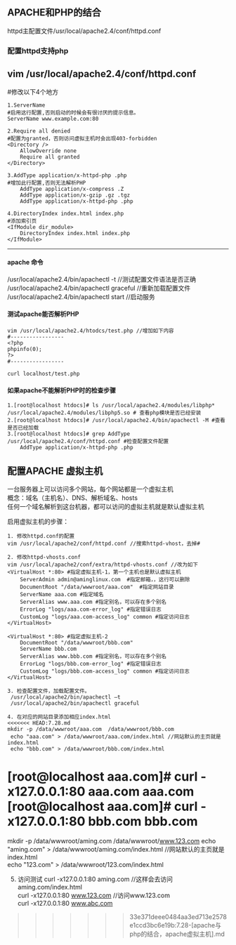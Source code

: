 ## APACHE和PHP的结合
httpd主配置文件/usr/local/apache2.4/conf/httpd.conf

### 配置httpd支持php  
vim /usr/local/apache2.4/conf/httpd.conf   
---------------------
#修改以下4个地方
```
1.ServerName  
#启用这行配置,否则启动的时候会有很讨厌的提示信息。  
ServerName www.example.com:80 

2.Require all denied   
#配置为granted，否则访问虚拟主机时会出现403-forbidden  
<Directory />
    AllowOverride none
    Require all granted
</Directory>

3.AddType application/x-httpd-php .php 
#增加此行配置,否则无法解析PHP
    AddType application/x-compress .Z
    AddType application/x-gzip .gz .tgz
    AddType application/x-httpd-php .php

4.DirectoryIndex index.html index.php
#添加索引页
<IfModule dir_module>
    DirectoryIndex index.html index.php
</IfModule>
```
---------------------

#### apache 命令
/usr/local/apache2.4/bin/apachectl -t //测试配置文件语法是否正确  
/usr/local/apache2.4/bin/apachectl graceful //重新加载配置文件   
/usr/local/apache2.4/bin/apachectl start //启动服务   

#### 测试apache能否解析PHP
```
vim /usr/local/apache2.4/htodcs/test.php //增加如下内容
#-----------------
<?php
phpinfo(0);
?>
#-----------------

curl localhost/test.php
```

#### 如果apache不能解析PHP时的检查步骤
```
1.[root@localhost htdocs]# ls /usr/local/apache2.4/modules/libphp*
/usr/local/apache2.4/modules/libphp5.so # 查看php模块是否已经安装
2.[root@localhost htdocs]# /usr/local/apache2.4/bin/apachectl -M #查看是否已经加载
3.[root@localhost htdocs]# grep AddType /usr/local/apache2.4/conf/httpd.conf #检查配置文件配置
    AddType application/x-httpd-php .php
```

## 配置APACHE 虚拟主机
一台服务器上可以访问多个网站，每个网站都是一个虚拟主机  
概念：域名（主机名）、DNS、解析域名、hosts  
任何一个域名解析到这台机器，都可以访问的虚拟主机就是默认虚拟主机  

启用虚拟主机的步骤：
```
1. 修改httpd.conf的配置 
vim /usr/local/apache2/conf/httpd.conf //搜索httpd-vhost，去掉#

2. 修改httpd-vhosts.conf
vim /usr/local/apache2/conf/extra/httpd-vhosts.conf //改为如下
<VirtualHost *:80> #指定虚拟主机-1，第一个主机也是默认虚拟主机
    ServerAdmin admin@aminglinux.com  #指定邮箱，，这行可以删除
    DocumentRoot "/data/wwwroot/aaa.com"  #指定网站目录
    ServerName aaa.com #指定域名
    ServerAlias www.aaa.com #指定别名，可以存在多个别名
    ErrorLog "logs/aaa.com-error_log" #指定错误日志
    CustomLog "logs/aaa.com-access_log" common #指定访问日志
</VirtualHost>

<VirtualHost *:80> #指定虚拟主机-2
    DocumentRoot "/data/wwwroot/bbb.com"
    ServerName bbb.com
    ServerAlias www.bbb.com #指定别名，可以存在多个别名
    ErrorLog "logs/bbb.com-error_log" #指定错误日志
    CustomLog "logs/bbb.com-access_log" common #指定访问日志
</VirtualHost>

3. 检查配置文件，加载配置文件。
 /usr/local/apache2/bin/apachectl –t
 /usr/local/apache2/bin/apachectl graceful

4. 在对应的网站目录添加相应index.html
<<<<<<< HEAD:7.28.md
mkdir -p /data/wwwroot/aaa.com  /data/wwwroot/bbb.com 
 echo "aaa.com" > /data/wwwroot/aaa.com/index.html //网站默认的主页就是index.html   
 echo "bbb.com" > /data/wwwroot/bbb.com/index.html 
```
[root@localhost aaa.com]# curl -x127.0.0.1:80 aaa.com
aaa.com
[root@localhost aaa.com]# curl -x127.0.0.1:80 bbb.com
bbb.com
=======
mkdir -p /data/wwwroot/aming.com  /data/wwwroot/www.123.com 
 echo "aming.com" > /data/wwwroot/aming.com/index.html //网站默认的主页就是index.html   
 echo "123.com" > /data/wwwroot/123.com/index.html 

5. 访问测试
 curl -x127.0.0.1:80 aming.com //这样会去访问aming.com/index.html   
 curl -x127.0.0.1:80 www.123.com //访问www.123.com  
 curl -x127.0.0.1:80 www.abc.com  
>>>>>>> 33e371deee0484aa3ed713e2578e1ccd3bc6e19b:7.28-[apache与php的结合，apache虚拟主机].md
```
